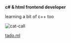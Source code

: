 **c# & html frontend developer**

learning a bit of c++ too

![cat-call](https://user-images.githubusercontent.com/89509337/202865461-89561499-65a2-488b-a9c6-e1a06e1573e2.gif)

[tado.ml](https://potatofr.github.io/tado/)
